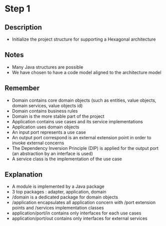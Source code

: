 # Step 1

## Description

- Initialize the project structure for supporting a Hexagonal architecture

## Notes

- Many Java structures are possible
- We have chosen to have a code model aligned to the architecture model

## Remember

- Domain contains core domain objects (such as entities, value objects, domain services, value objects id)
- Domain contains business rules
- Domain is the more stable part of the project
- Application contains use cases and its service implementations
- Application uses domain objects
- An input port represents a use case
- An output port correspond is an external extension point in order to invoke external concerns
- The Dependency Inversion Principle (DIP) is applied for the output port (an abstraction by an interface is used)
- A service class is the implementation of the use case

## Explanation

- A module is implemented by a Java package
- 3 top packages : adapter, application, domain
- /domain is a dedicated package for domain objects
- /application encapsulates all application concern with /port extension points and /services implementation classes
- application/port/in contains only interfaces for each use cases
- application/port/out contains only interfaces for external services
